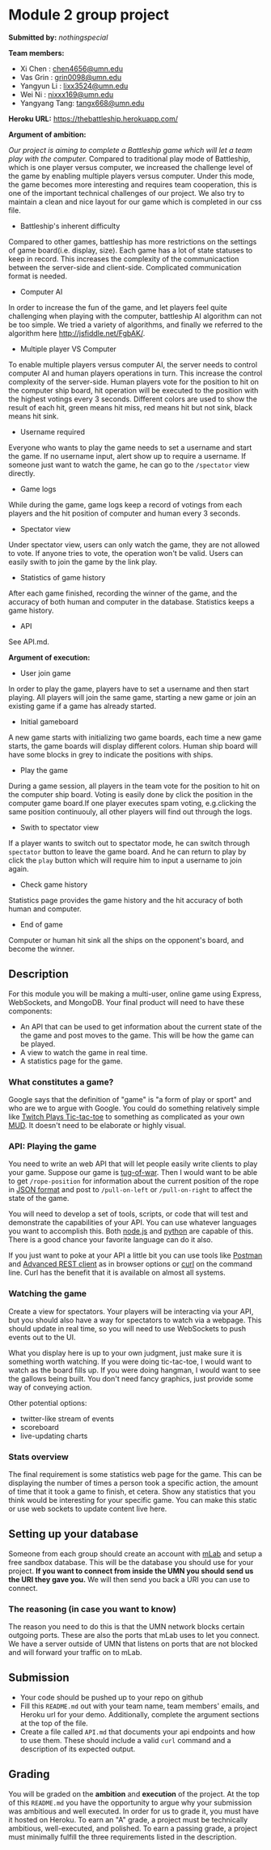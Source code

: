 # Module 2 group project #
__Submitted by:__ _nothingspecial_

__Team members:__

- Xi Chen      : chen4656@umn.edu
- Vas Grin     : grin0098@umn.edu
- Yangyun Li   : lixx3524@umn.edu
- Wei Ni       : nixxx169@umn.edu
- Yangyang Tang: tangx668@umn.edu


__Heroku URL:__ https://thebattleship.herokuapp.com/

__Argument of ambition:__

_Our project is aiming to complete a Battleship game which will let a team play with the computer._
Compared to traditional play mode of Battleship, which is one player versus computer, we increased the
challenge level of the game by enabling multiple players versus computer. Under this mode, the game becomes
more interesting and requires team cooperation, this is one of the important technical challenges of our project.
We also try to maintain a clean and nice layout for our game which is completed in our css file.

- Battleship's inherent difficulty

Compared to other games, battleship has more restrictions on the settings of game board(i.e. display, size).
Each game has a lot of state statuses to keep in record. This increases the complexity of the communicaction 
between the server-side and client-side. Complicated communication format is needed.


- Computer AI

In order to increase the fun of the game, and let players feel quite challenging when playing with the computer,
battleship AI algorithm can not be too simple. We tried a variety of algorithms, and finally we referred to the 
algorithm here http://jsfiddle.net/FgbAK/.


- Multiple player VS Computer

To enable multiple players versus computer AI, the server needs to control computer AI and human players operations 
in turn. This increase the control complexity of the server-side. 
Human players vote for the position to hit on the computer ship board, hit operation will be executed to the 
position with the highest votings every 3 seconds. Different colors are used to show the result of each hit, green 
means hit miss, red means hit but not sink, black means hit sink.


- Username required

Everyone who wants to play the game needs to set a username and start the game. If no username input, alert show up
to require a username. If someone just want to watch the game, he can go to the `/spectator` view directly.


- Game logs

While during the game, game logs keep a record of votings from each players and the hit position of computer and human
every 3 seconds.


- Spectator view

Under spectator view, users can only watch the game, they are not allowed to vote. If anyone tries to vote, the operation
won't be valid. Users can easily swith to join the game by the link play.


- Statistics of game history

After each game finished, recording the winner of the game, and the accuracy of both human and computer in the database. 
Statistics keeps a game history.


- API

See API.md.


__Argument of execution:__

- User join game

In order to play the game, players have to set a username and then start playing. All players will join
the same game, starting a new game or join an existing game if a game has already started.


- Initial gameboard

A new game starts with initializing two game boards, each time a new game starts, the game boards will display
different colors. Human ship board will have some blocks in grey to indicate the positions with ships.


- Play the game

During a game session, all players in the team vote for the position to hit on the computer ship board. Voting
is easily done by click the position in the computer game board.If one player executes spam voting, e.g.clicking
the same position continuouly, all other players will find out through the logs.


- Swith to spectator view

If a player wants to switch out to spectator mode, he can switch through `spectator` button to leave the game board. 
And he can return to play by click the `play` button which will require him to input a username to join again.


- Check game history

Statistics page provides the game history and the hit accuracy of both human and computer.


- End of game

Computer or human hit sink all the ships on the opponent's board, and become the winner.


## Description ##
For this module you will be making a multi-user, online game using Express,
WebSockets, and MongoDB. Your final product will need to have these components:

- An API that can be used to get information about the current state of the
  the game and post moves to the game. This will be how the game can be played.
- A view to watch the game in real time.
- A statistics page for the game.

### What constitutes a game? ###
Google says that the definition of "game" is "a form of play or sport" and who
are we to argue with Google. You could do something relatively simple like
[Twitch Plays Tic-tac-toe](https://en.wikipedia.org/wiki/Twitch_Plays_Pok%C3%A9mon)
to something as complicated as your own
[MUD](https://en.wikipedia.org/wiki/MUD). It doesn't need to be elaborate or
highly visual.

### API: Playing the game ###
You need to write an web API that will let people easily write clients to play your
game. Suppose our game is [tug-of-war](https://en.wikipedia.org/wiki/Tug_of_war).
Then I would want to be able to get `/rope-position` for information about the
current position of the rope in
[JSON format](https://en.wikipedia.org/wiki/JSON) and post to `/pull-on-left`
or `/pull-on-right` to affect the state of the game.

You will need to develop a set of tools, scripts, or code that will test and
demonstrate the capabilities of your API. You can use whatever languages you
want to accomplish this. Both
[node.js](http://stackoverflow.com/questions/5643321/how-to-make-remote-rest-call-inside-node-js-any-curl/5643366#5643366)
and
[python](http://stackoverflow.com/questions/4476373/simple-url-get-post-function-in-python)
are capable of this. There is a good chance your favorite language can do it
also.

If you just want to poke at your API a little bit you can use tools like
[Postman](https://www.getpostman.com/) and
[Advanced REST client](https://chrome.google.com/webstore/detail/advanced-rest-client/hgmloofddffdnphfgcellkdfbfbjeloo?hl=en-US)
as in browser options or
[curl](https://curl.haxx.se/docs/manpage.html) on the command line.
Curl has the benefit that it is available on almost all systems.

### Watching the game ###
Create a view for spectators. Your players will be interacting via your API,
but you should also have a way for spectators to watch via a webpage. This
should update in real time, so you will need to use WebSockets to push
events out to the UI.

What you display here is up to your own judgment, just make sure it is
something worth watching. If you were doing tic-tac-toe, I would want to watch
as the board fills up. If you were doing hangman, I would want to see the
gallows being built. You don't need fancy graphics, just provide some way of
conveying action.

Other potential options:

- twitter-like stream of events
- scoreboard
- live-updating charts


### Stats overview ###
The final requirement is some statistics web page for the game. This can be
displaying the number of times a person took a specific action, the amount of
time that it took a game to finish, et cetera. Show any statistics that you
think would be interesting for your specific game. You can make this static or
use web sockets to update content live here.

## Setting up your database ##
Someone from each group should create an account with [mLab](https://mlab.com/)
and setup a free sandbox database. This will be the database you should use for
your project. __If you want to connect from inside the UMN you should send us
the URI they gave you.__ We will then send you back a URI you can use to
connect.

### The reasoning (in case you want to know) ###
The reason you need to do this is that the UMN network blocks certain outgoing
ports. These are also the ports that mLab uses to let you connect. We have a
server outside of UMN that listens on ports that are not blocked and will
forward your traffic on to mLab.

## Submission ##
- Your code should be pushed up to your repo on github
- Fill this `README.md` out with your team name, team members' emails, and
  Heroku url for your demo. Additionally, complete the argument sections at the
  top of the file.
- Create a file called `API.md` that documents your api endpoints and how to
  use them. These should include a valid `curl` command and a description of its
  expected output.

## Grading ##
You will be graded on the __ambition__ and __execution__ of the project. At
the top of this `README.md` you have the opportunity to argue why your
submission was ambitious and well executed. In order for us to grade it, you
must have it hosted on Heroku. To earn an "A" grade, a project must be
technically ambitious, well-executed, and polished. To earn a passing grade, a
project must minimally fulfill the three requirements listed in the description.
